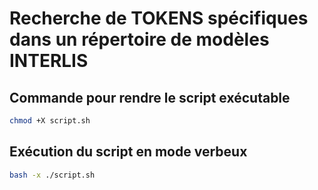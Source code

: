 # Recherche de TOKENS spécifiques dans un répertoire de modèles INTERLIS

## Commande pour rendre le script exécutable

```sh
chmod +X script.sh
```

## Exécution du script en mode verbeux

```sh
bash -x ./script.sh
```